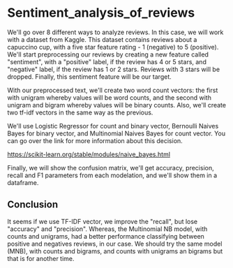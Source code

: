 # Sentiment_analysis_of_reviews

We'll go over 8 different ways to analyze reviews. In this case, we will work with a dataset from Kaggle. This dataset contains reviews about a capuccino cup, with a five star feature rating - 1 (negative) to 5 (positive). We'll start preprocessing our reviews by creating a new feature called "sentiment", with a "positive" label, if the review has 4 or 5 stars, and "negative" label, if the review has 1 or 2 stars. Reviews with 3 stars will be dropped. Finally, this sentiment feature will be our target.

With our preprocessed text, we'll create two word count vectors: the first with unigram whereby values will be word counts, and the second with unigram and bigram whereby values will be binary counts. Also, we'll create two tf-idf vectors in the same way as the previous.

We'll use Logistic Regressor for count and binary vector, Bernoulli Naives Bayes for binary vector, and Multinomial Naives Bayes for count vector. You can go over the link for more information about this decision.

https://scikit-learn.org/stable/modules/naive_bayes.html


Finally, we will show the confusion matrix, we'll get accuracy, precision, recall and F1 parameters from each modelation, and we'll show them in a dataframe.

## Conclusion
It seems if we use TF-IDF vector, we improve the "recall", but lose "accuracy" and "precision". Whereas, the Multinomial NB model, with counts and unigrams, had a better performance classifying between positive and negatives reviews, in our case. We should try the same model (MNB), with counts and bigrams, and counts with unigrams an bigrams but that is for another time.
